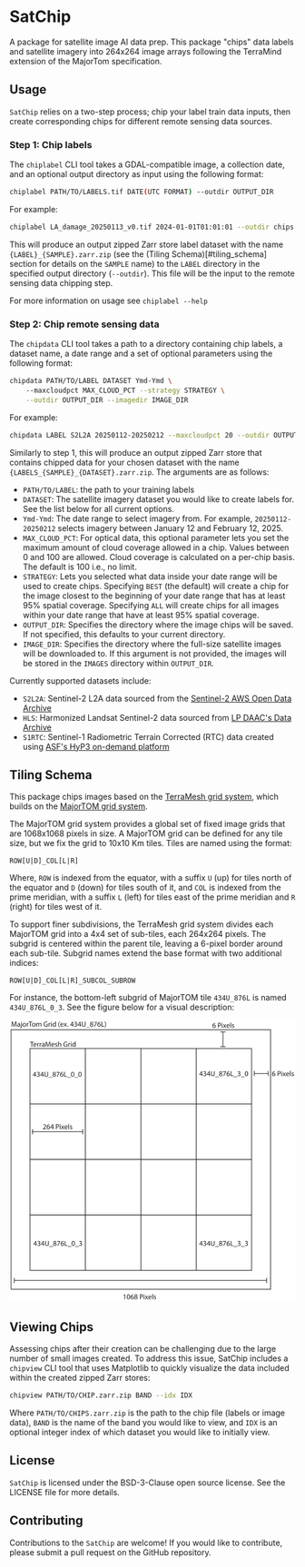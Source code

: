 # SatChip

A package for satellite image AI data prep. This package "chips" data labels and satellite imagery into 264x264 image arrays following the TerraMind extension of the MajorTom specification.

## Usage
`SatChip` relies on a two-step process; chip your label train data inputs, then create corresponding chips for different remote sensing data sources.

### Step 1: Chip labels
The `chiplabel` CLI tool takes a GDAL-compatible image, a collection date, and an optional output directory as input using the following format:

```bash
chiplabel PATH/TO/LABELS.tif DATE(UTC FORMAT) --outdir OUTPUT_DIR
```
For example:
```bash
chiplabel LA_damage_20250113_v0.tif 2024-01-01T01:01:01 --outdir chips
```
This will produce an output zipped Zarr store label dataset with the name `{LABEL}_{SAMPLE}.zarr.zip` (see the (Tiling Schema)[#tiling_schema] section for details on the `SAMPLE` name) to the `LABEL` directory in the specified output directory (`--outdir`). This file will be the input to the remote sensing data chipping step.

For more information on usage see `chiplabel --help`

### Step 2: Chip remote sensing data
The `chipdata` CLI tool takes a path to a directory containing chip labels, a dataset name, a date range and a set of optional parameters using the following format:
```bash
chipdata PATH/TO/LABEL DATASET Ymd-Ymd \ 
    --maxcloudpct MAX_CLOUD_PCT --strategy STRATEGY \
    --outdir OUTPUT_DIR --imagedir IMAGE_DIR
```
For example:
```bash
chipdata LABEL S2L2A 20250112-20250212 --maxcloudpct 20 --outdir OUTPUT_DIR --imagedir IMAGES
```
Similarly to step 1, this will produce an output zipped Zarr store that contains chipped data for your chosen dataset with the name `{LABELS_{SAMPLE}_{DATASET}.zarr.zip`. The arguments are as follows:
- `PATH/TO/LABEL`: the path to your training labels
- `DATASET`: The satellite imagery dataset you would like to create labels for. See the list below for all current options.
- `Ymd-Ymd`: The date range to select imagery from. For example, `20250112-20250212` selects imagery between January 12 and February 12, 2025.
- `MAX_CLOUD_PCT`: For optical data, this optional parameter lets you set the maximum amount of cloud coverage allowed in a chip. Values between 0 and 100 are allowed. Cloud coverage is calculated on a per-chip basis. The default is 100 i.e., no limit.
- `STRATEGY`: Lets you selected what data inside your date range will be used to create chips. Specifying `BEST` (the default) will create a chip for the image closest to the beginning of your date range that has at least 95% spatial coverage. Specifying `ALL` will create chips for all images within your date range that have at least 95% spatial coverage.
- `OUTPUT_DIR`: Specifies the directory where the image chips will be saved. If not specified, this defaults to your current directory.
- `IMAGE_DIR`: Specifies the directory where the full-size satellite images will be downloaded to. If this argument is not provided, the images will be stored in the `IMAGES` directory within `OUTPUT_DIR`.

Currently supported datasets include:
- `S2L2A`: Sentinel-2 L2A data sourced from the [Sentinel-2 AWS Open Data Archive](https://registry.opendata.aws/sentinel-2/)
- `HLS`: Harmonized Landsat Sentinel-2 data sourced from [LP DAAC's Data Archive](https://www.earthdata.nasa.gov/data/projects/hls)
- `S1RTC`: Sentinel-1 Radiometric Terrain Corrected (RTC) data created using [ASF's HyP3 on-demand platform](https://hyp3-docs.asf.alaska.edu/guides/rtc_product_guide/)

## Tiling Schema

This package chips images based on the [TerraMesh grid system](https://huggingface.co/datasets/ibm-esa-geospatial/TerraMesh), which builds on the [MajorTOM grid system](https://github.com/ESA-PhiLab/Major-TOM).

The MajorTOM grid system provides a global set of fixed image grids that are 1068x1068 pixels in size. A MajorTOM grid can be defined for any tile size, but we fix the grid to 10x10 Km tiles. Tiles are named using the format:
```
ROW[U|D]_COL[L|R]
```
Where, `ROW` is indexed from the equator, with a suffix `U` (up) for tiles north of the equator and `D` (down) for tiles south of it, and `COL` is indexed from the prime meridian, with a suffix `L` (left) for tiles east of the prime meridian and `R` (right) for tiles west of it.

To support finer subdivisions, the TerraMesh grid system divides each MajorTOM grid into a 4x4 set of sub-tiles, each 264x264 pixels. The subgrid is centered within the parent tile, leaving a 6-pixel border around each sub-tile. Subgrid names extend the base format with two additional indices:
```
ROW[U|D]_COL[L|R]_SUBCOL_SUBROW
```
For instance, the bottom-left subgrid of MajorTOM tile `434U_876L` is named `434U_876L_0_3`. See the figure below for a visual description:

![TerraMesh tiling schema](assets/satchip_schema.svg)

## Viewing Chips
Assessing chips after their creation can be challenging due to the large number of small images created. To address this issue, SatChip includes a `chipview` CLI tool that uses Matplotlib to quickly visualize the data included within the created zipped Zarr stores:
```bash
chipview PATH/TO/CHIP.zarr.zip BAND --idx IDX
```
Where `PATH/TO/CHIPS.zarr.zip` is the path to the chip file (labels or image data), `BAND` is the name of the band you would like to view, and `IDX` is an optional integer index of which dataset you would like to initially view.

## License
`SatChip` is licensed under the BSD-3-Clause open source license. See the LICENSE file for more details.

## Contributing
Contributions to the `SatChip` are welcome! If you would like to contribute, please submit a pull request on the GitHub repository.
